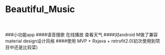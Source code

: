 # Beautiful_Music
<br>
<br>
###小功能app
####语音搜歌 在线播放 查看天气
####对android M做了兼容 material design设计风格
####使用 MVP + Rxjava + retrofit2.0(初次使用到项目中还是比较菜)
